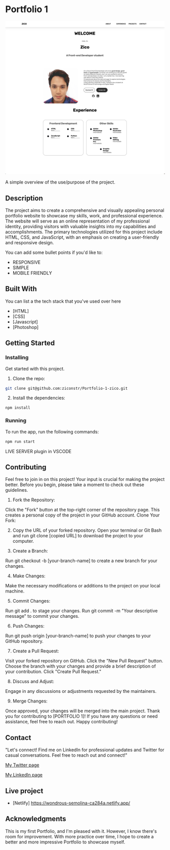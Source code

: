 # Portfolio 1

![image](/images/portfolioscreenshot.png)

A simple overview of the use/purpose of the project.

## Description

The project aims to create a comprehensive and visually appealing personal portfolio website to showcase my skills, work, and professional experience. The website will serve as an online representation of my professional identity, providing visitors with valuable insights into my capabilities and accomplishments. The primary technologies utilized for this project include HTML, CSS, and JavaScript, with an emphasis on creating a user-friendly and responsive design.

You can add some bullet points if you'd like to:

- RESPONSIVE
- SIMPLE
- MOBILE FRIENDLY

## Built With

You can list a the tech stack that you've used over here

- [HTML]
- [CSS]
- [Javascript]
- [Photoshop]

## Getting Started

### Installing

Get started with this project.

1. Clone the repo:

```bash
git clone git@github.com:ziconstr/Portfolio-1-zico.git
```

2. Install the dependencies:

```
npm install
```

### Running

To run the app, run the following commands:

```bash
npm run start
```

LIVE SERVER plugin in VSCODE


## Contributing

Feel free to join in on this project! Your input is crucial for making the project better. Before you begin, please take a moment to check out these guidelines.

1. Fork the Repository:

Click the "Fork" button at the top-right corner of the repository page. This creates a personal copy of the project in your GitHub account.
Clone Your Fork:

2. Copy the URL of your forked repository.
Open your terminal or Git Bash and run git clone [copied URL] to download the project to your computer.

3. Create a Branch:

Run git checkout -b [your-branch-name] to create a new branch for your changes.

4. Make Changes:

Make the necessary modifications or additions to the project on your local machine.

5. Commit Changes:

Run git add . to stage your changes.
Run git commit -m "Your descriptive message" to commit your changes.

6. Push Changes:

Run git push origin [your-branch-name] to push your changes to your GitHub repository.

7. Create a Pull Request:

Visit your forked repository on GitHub.
Click the "New Pull Request" button.
Choose the branch with your changes and provide a brief description of your contribution.
Click "Create Pull Request."

8. Discuss and Adjust:

Engage in any discussions or adjustments requested by the maintainers.

9. Merge Changes:

Once approved, your changes will be merged into the main project.
Thank you for contributing to [PORTFOLIO 1]! If you have any questions or need assistance, feel free to reach out. Happy contributing!

## Contact

"Let's connect! Find me on LinkedIn for professional updates and Twitter for casual conversations. Feel free to reach out and connect!"

[My Twitter page](www.twitter.com/ziconstr)

[My LinkedIn page](https://www.linkedin.com/in/zico-sebastian-825017135/)



## Live project

- [Netlify] https://wondrous-semolina-ca284a.netlify.app/


## Acknowledgments

This is my first Portfolio, and I'm pleased with it. However, I know there's room for improvement. With more practice over time, I hope to create a better and more impressive Portfolio to showcase myself.